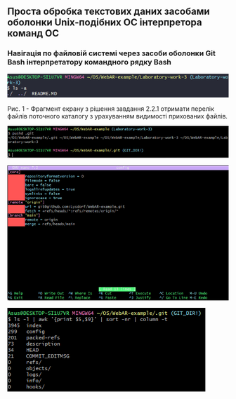 ## Проста обробка текстових даних засобами оболонки Unix-подібних ОС інтерпретора команд ОС
### Навігація по файловій системі через засоби оболонки Git Bash інтерпретатору командного рядку Bash

![image](https://github.com/Lysdorf/WebAR-example/blob/Laboratory-work-3/Laboratory-work-3/2-2-1.png)

Рис. 1 - Фрагмент екрану з рішення завдання 2.2.1 отримати перелік файлів поточного каталогу з урахуванням видимості
прихованих файлів.

![image](https://github.com/Lysdorf/WebAR-example/blob/Laboratory-work-3/Laboratory-work-3/2-2-2.png)

![image](https://github.com/Lysdorf/WebAR-example/blob/Laboratory-work-3/Laboratory-work-3/2-2-3.png)

![image](https://github.com/Lysdorf/WebAR-example/blob/Laboratory-work-3/Laboratory-work-3/2-2-4.png)
